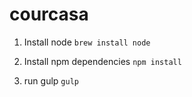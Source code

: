 # courcasa

1. Install node
`brew install node`

2. Install npm dependencies
`npm install`

3. run gulp
`gulp`
